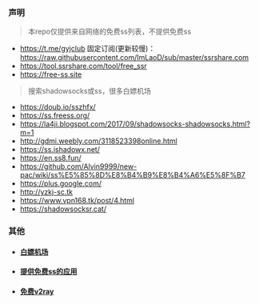 ### 声明
> 本repo仅提供来自网络的免费ss列表，不提供免费ss


* https://t.me/gyjclub  固定订阅(更新较慢)：https://raw.githubusercontent.com/ImLaoD/sub/master/ssrshare.com
* https://tool.ssrshare.com/tool/free_ssr
* https://free-ss.site


> 搜索shadowsocks或ss，很多白嫖机场

* https://doub.io/sszhfx/
* https://ss.freess.org/
* https://la4ji.blogspot.com/2017/09/shadowsocks-shadowsocks.html?m=1
* http://gdmi.weebly.com/3118523398online.html
* https://ss.ishadowx.net/
* https://en.ss8.fun/
* https://github.com/Alvin9999/new-pac/wiki/ss%E5%85%8D%E8%B4%B9%E8%B4%A6%E5%8F%B7
* https://plus.google.com/ 
* http://yzkj-sc.tk
* https://www.vpn168.tk/post/4.html
* https://shadowsocksr.cat/

### 其他

* #### [白嫖机场](https://www.yahaha.us/)
* #### [提供免费ss的应用](https://github.com/max2max/freess/blob/master/app.md)
* #### [免费v2ray](https://github.com/max2max/freess/blob/master/v2ray.md)
